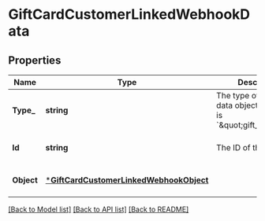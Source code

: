 # GiftCardCustomerLinkedWebhookData

## Properties
Name | Type | Description | Notes
------------ | ------------- | ------------- | -------------
**Type_** | **string** | The type of the event data object. The value is &#x60;\&quot;gift_card\&quot;&#x60;. | [optional] [default to null]
**Id** | **string** | The ID of the GiftCard. | [optional] [default to null]
**Object** | [***GiftCardCustomerLinkedWebhookObject**](GiftCardCustomerLinkedWebhookObject.md) |  | [optional] [default to null]

[[Back to Model list]](../README.md#documentation-for-models) [[Back to API list]](../README.md#documentation-for-api-endpoints) [[Back to README]](../README.md)

